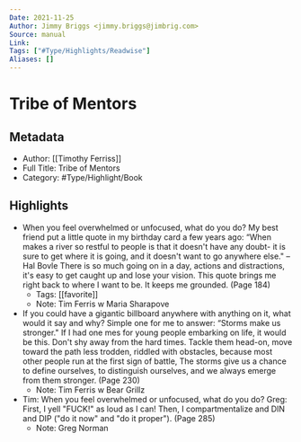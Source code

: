 ```yaml
---
Date: 2021-11-25
Author: Jimmy Briggs <jimmy.briggs@jimbrig.com>
Source: manual
Link: 
Tags: ["#Type/Highlights/Readwise"]
Aliases: []
---
```

# Tribe of Mentors

## Metadata
- Author: [[Timothy Ferriss]]
- Full Title: Tribe of Mentors
- Category: #Type/Highlight/Book

## Highlights
- When you feel overwhelmed or unfocused, what do you do?
  My best friend put a little quote in my birthday card a few years ago: 
  “When makes a river so restful to people is that it doesn't have any doubt- it is sure to get where it is going, and it doesn't want to go anywhere else." – Hal Bovle 
  There is so much going on in a day, actions and distractions, it's easy to get caught up and lose your vision. This quote brings me right back to where I want to be. It keeps me grounded. (Page 184)
    - Tags: [[favorite]] 
    - Note: Tim Ferris w Maria Sharapove
- If you could have a gigantic billboard anywhere with anything on it, what would it say and why?
  Simple one for me to answer: 
  “Storms make us stronger." 
  If I had one mes for young people embarking on life, it would be this. Don't shy away from the hard times. Tackle them head-on, move toward the path less trodden, riddled with obstacles, because most other people run at the first sign of battle, The storms give us a chance to define ourselves, to distinguish ourselves, and we always emerge from them stronger. (Page 230)
    - Note: Tim Ferris w Bear Grillz
- Tim: 
  When you feel overwhelmed or unfocused, what do you do?
  Greg: 
  First, I yell "FUCK!" as loud as I can! Then, I compartmentalize and DIN and DIP ("do it now" and "do it proper"). (Page 285)
    - Note: Greg Norman

